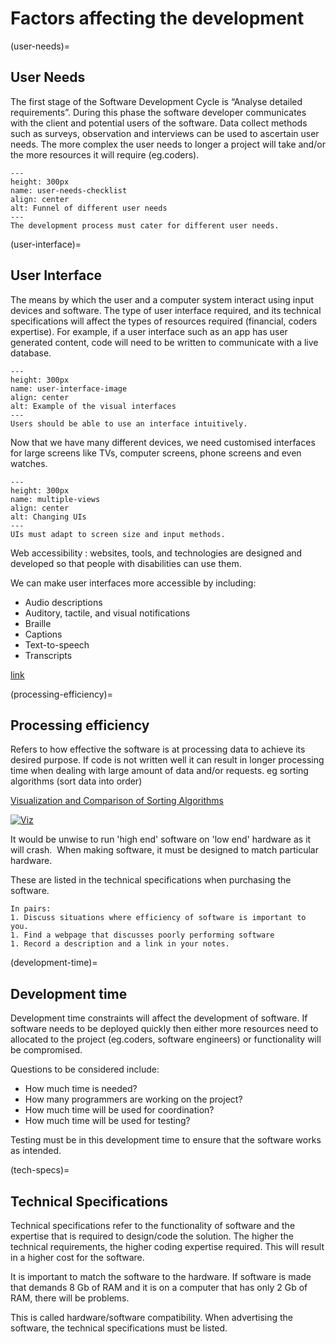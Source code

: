 # Factors affecting the development

(user-needs)=
## User Needs

The first stage of the Software Development Cycle is “Analyse detailed
requirements”. During this phase the software developer communicates with the
client and potential users of the software. Data collect methods such as
surveys, observation and interviews can be used to ascertain user needs. The
more complex the user needs to longer a project will take and/or the more
resources it will require (eg.coders).

```{figure} ../images/user-needs-checklist.png
---
height: 300px
name: user-needs-checklist
align: center
alt: Funnel of different user needs
---
The development process must cater for different user needs.
```

(user-interface)=
## User Interface
The means by which the user and a computer system interact using input devices
and software. The type of user interface required, and its technical
specifications will affect the types of resources required (financial, coders
expertise). For example, if a user interface such as an app has user generated
content, code will need to be written to communicate with a live database.

```{figure} ../images/user-interface.png
---
height: 300px
name: user-interface-image
align: center
alt: Example of the visual interfaces
---
Users should be able to use an interface intuitively.
```

Now that we have many different devices, we need customised interfaces for large
screens like TVs, computer screens, phone screens and even watches.

```{figure} ../images/multiple-views.png
---
height: 300px
name: multiple-views
align: center
alt: Changing UIs
---
UIs must adapt to screen size and input methods.
```

Web accessibility
: websites, tools, and technologies are designed and developed so that people with disabilities can use them.

We can make user interfaces more accessible by including:
* Audio descriptions
* Auditory, tactile, and visual notifications
* Braille
* Captions
* Text-to-speech
* Transcripts

[link](https://www.w3.org/WAI/people-use-web/tools-techniques/)


(processing-efficiency)=
## Processing efficiency
Refers to how effective the software is at processing data to achieve its desired purpose. If code is not written well it can result in longer processing time when dealing with large amount of data and/or requests.
eg sorting algorithms (sort data into order)

<!-- ```{figure} ../images/thumbs/vid-sorting-efficiency.png -->
<!-- --- -->
<!-- height: 300px -->
<!-- name: vid-sorting-efficiency -->
<!-- align: center -->
<!-- alt: Grid of sorting algorithms -->
<!-- --- -->
<!-- Algorithms have different efficiencies. -->
<!-- ``` -->

[Visualization and Comparison of Sorting Algorithms](https://www.youtube.com/watch?v=ZZuD6iUe3Pc)

[![Viz](../images/thumbs/vid-sorting-efficiency.png)](https://www.youtube.com/watch?v=ZZuD6iUe3Pc)

It would be unwise to run 'high end' software on 'low end' hardware as it will crash. 
When making software, it must be designed to match particular hardware. 

These are listed in the technical specifications when purchasing the software.


```{admonition} Think-Pair-Share
In pairs:
1. Discuss situations where efficiency of software is important to you.
1. Find a webpage that discusses poorly performing software
1. Record a description and a link in your notes.
```


(development-time)=
## Development time
Development time constraints will affect the development of software. If
software needs to be deployed quickly then either more resources need to
allocated to the project (eg.coders, software engineers) or functionality will
be compromised.

Questions to be considered include:
* How much time is needed?
* How many programmers are working on the project?
* How much time will be used for coordination?
* How much time will be used for testing?

Testing must be in this development time to ensure that the software works as intended.


(tech-specs)=
## Technical Specifications

Technical specifications refer to the functionality of software and the
expertise that is required to design/code the solution. The higher the technical
requirements, the higher coding expertise required. This will result in a higher
cost for the software.

It is important to match the software to the hardware.
If software is made that demands 8 Gb of RAM and it is on a computer that has
only 2 Gb of RAM, there will be problems.

This is called hardware/software compatibility.
When advertising the software, the technical specifications must be listed.
